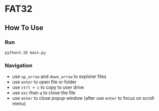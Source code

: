 # FAT32

## How To Use

### Run
```python3.10 main.py```

### Navigation
* use `up_arrow` and `down_arrow` to explorer files
* use `enter` to open file or folder
* use `ctrl + c` to copy to user drive
* use `exc` than `q` to close the file
* use `enter` to close popup window (after use `enter` to focus on scroll menu)